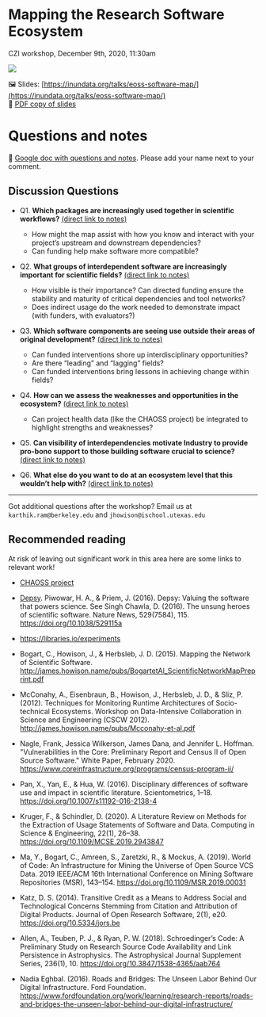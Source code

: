 # Mapping the Research Software Ecosystem
CZI workshop, December 9th, 2020, 11:30am

[![](https://i.imgur.com/FWtkRO9.jpg)](https://inundata.org/talks/eoss-software-map/)



🖼️ Slides: [https://inundata.org/talks/eoss-software-map/](https://inundata.org/talks/eoss-software-map/)  
📑 [PDF copy of slides](https://github.com/karthik/software-mapping-workshop/blob/main/mapping_the_research_software_ecosystem.pdf)

# Questions and notes

📝  [Google doc with questions and notes](https://docs.google.com/document/d/1igkA6jUfVaDp-0U6Sa8peq8_64URa3-ra41a79bCuEk/edit). Please add your name next to your comment.

## Discussion Questions

- Q1.  **Which packages are increasingly used together in scientific workflows?**  [(direct link to notes)](https://docs.google.com/document/d/1igkA6jUfVaDp-0U6Sa8peq8_64URa3-ra41a79bCuEk/edit#heading=h.enn619vudkpz)
  - How might the map assist with how you know and interact with your project’s upstream and downstream dependencies?
  - Can funding help make software more compatible?

- Q2. **What groups of interdependent software are increasingly important for scientific fields?** [(direct link to notes)](https://docs.google.com/document/d/1igkA6jUfVaDp-0U6Sa8peq8_64URa3-ra41a79bCuEk/edit#heading=h.5vniaindpew7)
  - How visible is their importance? Can directed funding ensure the stability and maturity of critical dependencies and tool networks?
  - Does indirect usage do the work needed to demonstrate impact (with funders, with evaluators?)

- Q3. **Which software components are seeing use outside their areas of original development?** [(direct link to notes)](https://docs.google.com/document/d/1igkA6jUfVaDp-0U6Sa8peq8_64URa3-ra41a79bCuEk/edit#heading=h.hii6g197sbsk)
  - Can funded interventions shore up interdisciplinary opportunities?
  - Are there “leading” and “lagging” fields?
  - Can funded interventions bring lessons in achieving change within fields?

- Q4. **How can we assess the weaknesses and opportunities in the ecosystem?** [(direct link to notes)](https://docs.google.com/document/d/1igkA6jUfVaDp-0U6Sa8peq8_64URa3-ra41a79bCuEk/edit#heading=h.bw0zvatxjpue)
  - Can project health data (like the CHAOSS project) be integrated to highlight strengths and weaknesses?

- Q5. **Can visibility of interdependencies motivate Industry to provide pro-bono support to those building software crucial to science?** [(direct link to notes)](https://docs.google.com/document/d/1igkA6jUfVaDp-0U6Sa8peq8_64URa3-ra41a79bCuEk/edit#heading=h.ruye2bynnr8g)

- Q6. **What else do you want to do at an ecosystem level that this wouldn’t help with?** [(direct link to notes)](https://docs.google.com/document/d/1igkA6jUfVaDp-0U6Sa8peq8_64URa3-ra41a79bCuEk/edit#heading=h.yj4iiet1rnxp)

---

Got additional questions after the workshop? Email us at `karthik.ram@berkeley.edu` and `jhowison@ischool.utexas.edu`

## Recommended reading

At risk of leaving out significant work in this area here are some links to relevant work!

- [CHAOSS project](https://chaoss.community/about/)

- [Depsy](http://depsy.org/). Piwowar, H. A., & Priem, J. (2016). Depsy: Valuing the software that powers science. See Singh Chawla, D. (2016). The unsung heroes of scientific software. Nature News, 529(7584), 115. https://doi.org/10.1038/529115a

- https://libraries.io/experiments

- Bogart, C., Howison, J., & Herbsleb, J. D. (2015). Mapping the Network of Scientific Software. http://james.howison.name/pubs/BogartetAl_ScientificNetworkMapPreprint.pdf

- McConahy, A., Eisenbraun, B., Howison, J., Herbsleb, J. D., & Sliz, P. (2012). Techniques for Monitoring Runtime Architectures of Socio-technical Ecosystems. Workshop on Data-Intensive Collaboration in Science and Engineering (CSCW 2012). http://james.howison.name/pubs/Mcconahy-et-al.pdf

- Nagle, Frank, Jessica Wilkerson, James Dana, and Jennifer L. Hoffman. "Vulnerabilities in the Core: Preliminary Report and Census II of Open Source Software." White Paper, February 2020. https://www.coreinfrastructure.org/programs/census-program-ii/

- Pan, X., Yan, E., & Hua, W. (2016). Disciplinary differences of software use and impact in scientific literature. Scientometrics, 1–18. https://doi.org/10.1007/s11192-016-2138-4

- Kruger, F., & Schindler, D. (2020). A Literature Review on Methods for the Extraction of Usage Statements of Software and Data. Computing in Science & Engineering, 22(1), 26–38. https://doi.org/10.1109/MCSE.2019.2943847

- Ma, Y., Bogart, C., Amreen, S., Zaretzki, R., & Mockus, A. (2019). World of Code: An Infrastructure for Mining the Universe of Open Source VCS Data. 2019 IEEE/ACM 16th International Conference on Mining Software Repositories (MSR), 143–154. https://doi.org/10.1109/MSR.2019.00031

- Katz, D. S. (2014). Transitive Credit as a Means to Address Social and Technological Concerns Stemming from Citation and Attribution of Digital Products. Journal of Open Research Software, 2(1), e20. https://doi.org/10.5334/jors.be

- Allen, A., Teuben, P. J., & Ryan, P. W. (2018). Schroedinger’s Code: A Preliminary Study on Research Source Code Availability and Link Persistence in Astrophysics. The Astrophysical Journal Supplement Series, 236(1), 10. https://doi.org/10.3847/1538-4365/aab764

- Nadia Eghbal. (2016). Roads and Bridges: The Unseen Labor Behind Our Digital Infrastructure. Ford Foundation. https://www.fordfoundation.org/work/learning/research-reports/roads-and-bridges-the-unseen-labor-behind-our-digital-infrastructure/
